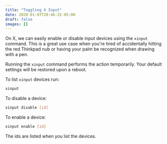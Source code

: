 ```yaml
---
title: "Toggling X Input"
date: 2020-01-07T20:46:32-05:00
draft: false
images: []
---
```


On X, we can easily enable or disable input devices using the `xinput` command. This is a great use case when you're tired of accidentally hitting the red Thinkpad nub or having your palm be recognized when drawing with a pen.

Running the `xinput` command performs the action temporarily. Your default settings will be restored upon a reboot.

To list `xinput` devices run:

```bash
xinput
```

To disable a device:

```bash
xinput disable [id]
```

To enable a device:

```bash
xinput enable [id]
```

The ids are listed when you list the devices.